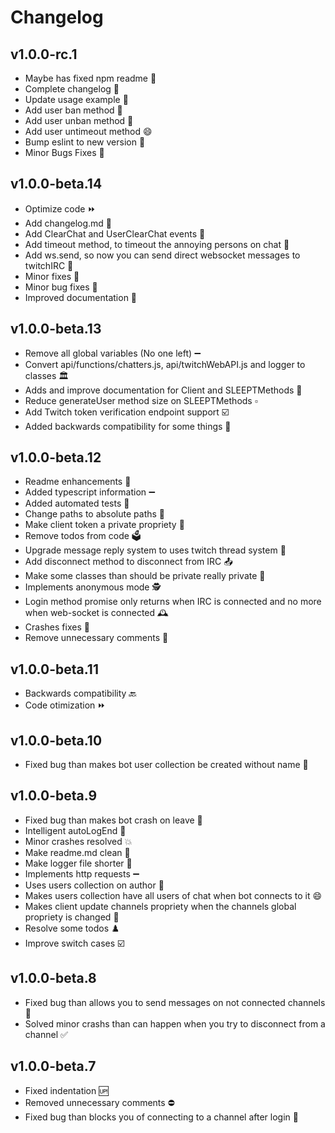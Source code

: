 # Changelog

## v1.0.0-rc.1

- Maybe has fixed npm readme 📖
- Complete changelog 💌
- Update usage example 📑
- Add user ban method 🔴
- Add user unban method 🥳
- Add user untimeout method 😄
- Bump eslint to new version 🔹
- Minor Bugs Fixes 🐜

## v1.0.0-beta.14

- Optimize code ⏩
- Add changelog.md 📑
- Add ClearChat and UserClearChat events 🔔
- Add timeout method, to timeout the annoying persons on chat 🔴
- Add ws.send, so now you can send direct websocket messages to twitchIRC 💌
- Minor fixes 🔹
- Minor bug fixes 🐜
- Improved documentation 📖

## v1.0.0-beta.13

- Remove all global variables (No one left) ➖
- Convert api/functions/chatters.js, api/twitchWebAPI.js and logger to classes 🏛️
- Adds and improve documentation for Client and SLEEPTMethods 📕
- Reduce generateUser method size on SLEEPTMethods ▫️
- Add Twitch token verification endpoint support ☑️ 
- Added backwards compatibility for some things 👴

## v1.0.0-beta.12

- Readme enhancements 💫 
- Added typescript information ➖ 
- Added automated tests 🧪
- Change paths to absolute paths 📑
- Make client token a private propriety 🚫
- Remove todos from code 🗳️
- Upgrade message reply system to uses twitch thread system 🧵
- Add disconnect method to disconnect from IRC 📤 
- Make some classes than should be private really private 🔴
- Implements anonymous mode 🕵️ 
- Login method promise only returns when IRC is connected and no more when web-socket is connected 🕰️ 
- Crashes fixes 📕
- Remove unnecessary comments 🐸

## v1.0.0-beta.11

- Backwards compatibility 🔙
- Code otimization ⏩

## v1.0.0-beta.10

- Fixed bug than makes bot user collection be created without name 🐛

## v1.0.0-beta.9

- Fixed bug than makes bot crash on leave 🐛
- Intelligent autoLogEnd 🧠
- Minor crashes resolved 💥
- Make readme.md clean 🧼
- Make logger file shorter 🔹
- Implements http requests ➖ 
- Uses users collection on author 💠
- Makes users collection have all users of chat when bot connects to it 😄
- Makes client update channels propriety when the channels global propriety  is changed 🥳
- Resolve some todos ♟️ 
- Improve switch cases ☑️

## v1.0.0-beta.8

- Fixed bug than allows you to send messages on not connected channels 🐛
- Solved minor crashs than can happen when you try to disconnect from a channel ✅

## v1.0.0-beta.7

- Fixed indentation 🆙 
- Removed unnecessary comments ⛔ 
- Fixed bug than blocks you of connecting to a channel after login 🐛